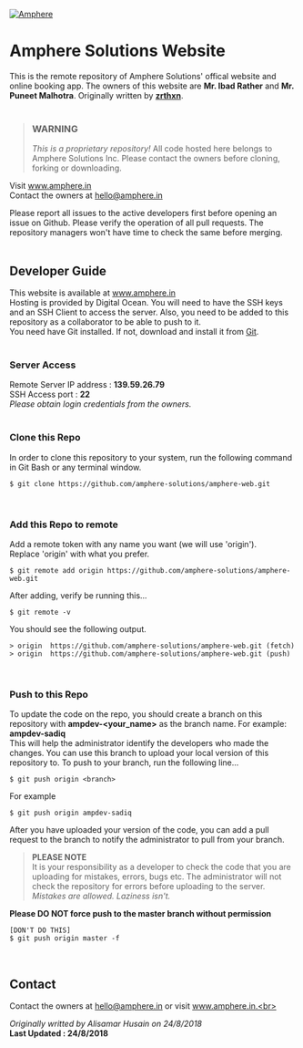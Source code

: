 [![Amphere](https://amphere.in/assets/amphere-text.svg)](https://amphere.in/)

# Amphere Solutions Website

This is the remote repository of Amphere Solutions' offical website and online booking app.
The owners of this website are **Mr. Ibad Rather** and **Mr. Puneet Malhotra**.
Originally written by **[zrthxn]()**.
<br><br>

> ### WARNING<br>
> *This is a proprietary repository!* All code hosted here belongs to Amphere Solutions Inc. Please contact the owners before cloning, forking or downloading.

Visit www.amphere.in <br>
Contact the owners at hello@amphere.in

Please report all issues to the active developers first before opening an issue on Github. Please verify the operation of all pull requests. The repository managers won't have time to check the same before merging.
<br><br>

## Developer Guide
This website is available at www.amphere.in<br>
Hosting is provided by Digital Ocean. You will need to have the SSH keys and an SSH Client to access the server. Also, you need to be added to this repository as a collaborator to be able to push to it.<br>
You need have Git installed. If not, download and install it from [Git](https://git-scm.com).
<br><br>

### Server Access
Remote Server IP address : **139.59.26.79**<br>
SSH Access port : **22**<br>
*Please obtain login credentials from the owners.*
<br><br>

### Clone this Repo
In order to clone this repository to your system, run the following command in Git Bash or any terminal window. 
 ```
 $ git clone https://github.com/amphere-solutions/amphere-web.git
 ```
<br>
 
 ### Add this Repo to remote
Add a remote token with any name you want (we will use 'origin').<br>
Replace 'origin' with what you prefer. 
 ```
 $ git remote add origin https://github.com/amphere-solutions/amphere-web.git
 ```
 After adding, verify be running this...
 ```
 $ git remote -v
 ```
 You should see the following output.
 ```
 > origin  https://github.com/amphere-solutions/amphere-web.git (fetch)
 > origin  https://github.com/amphere-solutions/amphere-web.git (push)
 ```
 <br>
 
 ### Push to this Repo
To update the code on the repo, you should create a branch on this repository with **ampdev-<your_name>** as the branch name. For example: **ampdev-sadiq**<br>
This will help the administrator identify the developers who made the changes. You can use this branch to upload your local version of this repository to. To push to your branch, run the following line...
 ```
 $ git push origin <branch>
 ```
 For example
 ```
 $ git push origin ampdev-sadiq
 ```
 
After you have uploaded your version of the code, you can add a pull request to the branch to notify the administrator to pull from your branch.
> **PLEASE NOTE**<br>
> It is your responsibility as a developer to check the code that you are uploading for mistakes, errors, bugs etc.
> The administrator will not check the repository for errors before uploading to the server.<br>
> *Mistakes are allowed. Laziness isn't.*

**Please DO NOT force push to the master branch without permission**

 ```
 [DON'T DO THIS]
 $ git push origin master -f
 ```
 <br>
 
## Contact
Contact the owners at hello@amphere.in or visit www.amphere.in.<br>
 
*Originally writted by Alisamar Husain on 24/8/2018*<br>
**Last Updated : 24/8/2018**